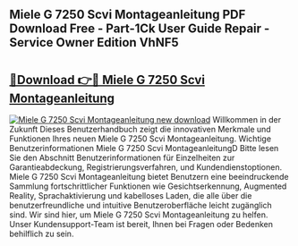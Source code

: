 ## Miele G 7250 Scvi Montageanleitung PDF Download Free - Part-1Ck User Guide Repair - Service Owner Edition VhNF5

# <h2><a href="http://df6ibg.blite.top/?on=Miele+G+7250+Scvi+Montageanleitung">🔗Download 👉🔴 Miele G 7250 Scvi Montageanleitung</a></h2>

[![Miele G 7250 Scvi Montageanleitung new download](https://i.imgur.com/lujVjoI.png)](http://df6ibg.blite.top/?on=Miele+G+7250+Scvi+Montageanleitung)
Willkommen in der Zukunft Dieses Benutzerhandbuch zeigt die innovativen Merkmale und Funktionen Ihres neuen Miele G 7250 Scvi Montageanleitung. Wichtige Benutzerinformationen Miele G 7250 Scvi MontageanleitungD Bitte lesen Sie den Abschnitt Benutzerinformationen für Einzelheiten zur Garantieabdeckung, Registrierungsverfahren, und Kundendienstoptionen. Miele G 7250 Scvi Montageanleitung bietet Benutzern eine beeindruckende Sammlung fortschrittlicher Funktionen wie Gesichtserkennung, Augmented Reality, Sprachaktivierung und kabelloses Laden, die alle über die benutzerfreundliche und intuitive Benutzeroberfläche leicht zugänglich sind. Wir sind hier, um Miele G 7250 Scvi Montageanleitung zu helfen. Unser Kundensupport-Team ist bereit, Ihnen bei Fragen oder Bedenken behilflich zu sein.
